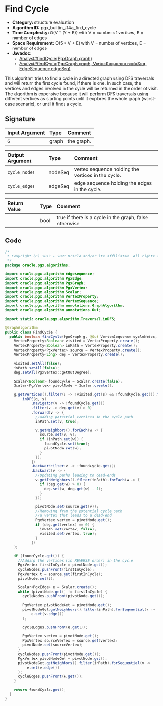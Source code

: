 # Find Cycle

- **Category:** structure evaluation
- **Algorithm ID:** pgx_builtin_s14a_find_cycle
- **Time Complexity:** O(V * (V + E)) with V = number of vertices, E = number of edges
- **Space Requirement:** O(5 * V + E) with V = number of vertices, E = number of edges
- **Javadoc:** 
  - [Analyst#findCycle(PgxGraph graph)](https://docs.oracle.com/en/database/oracle/property-graph/22.3/spgjv/oracle/pgx/api/Analyst.html#findCycle-oracle.pgx.api.PgxGraph-)
  - [Analyst#findCycle(PgxGraph graph, VertexSequence<ID> nodeSeq, EdgeSequence edgeSeq)](https://docs.oracle.com/en/database/oracle/property-graph/22.3/spgjv/oracle/pgx/api/Analyst.html#findCycle-oracle.pgx.api.PgxGraph-oracle.pgx.api.VertexSequence-oracle.pgx.api.EdgeSequence-)

This algorithm tries to find a cycle in a directed graph using DFS traversals and will return the first cycle found, if there is one. In such case, the vertices and edges involved in the cycle will be returned in the order of visit. The algorithm is expensive because it will perform DFS traversals using different vertices as starting points until it explores the whole graph (worst-case scenario), or until it finds a cycle.


## Signature

| Input Argument | Type | Comment |
| :--- | :--- | :--- |
| `G` | graph | the graph. |

| Output Argument | Type | Comment |
| :--- | :--- | :--- |
| `cycle_nodes` | nodeSeq | vertex sequence holding the vertices in the cycle. |
| `cycle_edges` | edgeSeq | edge sequence holding the edges in the cycle. |

| Return Value | Type | Comment |
| :--- | :--- | :--- |
| | bool | true if there is a cycle in the graph, false otherwise. |

## Code

```java
/*
 * Copyright (C) 2013 - 2022 Oracle and/or its affiliates. All rights reserved.
 */
package oracle.pgx.algorithms;

import oracle.pgx.algorithm.EdgeSequence;
import oracle.pgx.algorithm.PgxEdge;
import oracle.pgx.algorithm.PgxGraph;
import oracle.pgx.algorithm.PgxVertex;
import oracle.pgx.algorithm.Scalar;
import oracle.pgx.algorithm.VertexProperty;
import oracle.pgx.algorithm.VertexSequence;
import oracle.pgx.algorithm.annotations.GraphAlgorithm;
import oracle.pgx.algorithm.annotations.Out;

import static oracle.pgx.algorithm.Traversal.inDFS;

@GraphAlgorithm
public class FindCycle {
  public boolean findCycle(PgxGraph g, @Out VertexSequence cycleNodes, @Out EdgeSequence cycleEdges) {
    VertexProperty<Boolean> visited = VertexProperty.create();
    VertexProperty<Boolean> inPath = VertexProperty.create();
    VertexProperty<PgxVertex> source = VertexProperty.create();
    VertexProperty<Long> deg = VertexProperty.create();

    visited.setAll(false);
    inPath.setAll(false);
    deg.setAll(PgxVertex::getOutDegree);

    Scalar<Boolean> foundCycle = Scalar.create(false);
    Scalar<PgxVertex> pivotNode = Scalar.create();

    g.getVertices().filter(s -> !visited.get(s) && !foundCycle.get()).forSequential(s ->
        inDFS(g, s)
            .navigator(v -> !foundCycle.get())
            .filter(v -> deg.get(v) > 0)
            .forward(v -> {
              //Adding potential vertices in the cycle path
              inPath.set(v, true);

              v.getNeighbors().forEach(w -> {
                source.set(w, v);
                if (inPath.get(w)) {
                  foundCycle.set(true);
                  pivotNode.set(w);
                }
              });
            })
            .backwardFilter(v -> !foundCycle.get())
            .backward(v -> {
              //Updating paths leading to dead-ends
              v.getInNeighbors().filter(inPath).forEach(w -> {
                if (deg.get(w) > 0) {
                  deg.set(w, deg.get(w) - 1);
                }
              });

              pivotNode.set(source.get(v));
              //Removing from the potential cycle path
              //a vertex that leads to a dead-end
              PgxVertex vertex = pivotNode.get();
              if (deg.get(vertex) == 0) {
                inPath.set(vertex, false);
                visited.set(vertex, true);
              }
            })
    );

    if (foundCycle.get()) {
      //Adding the vertices (in REVERSE order) in the cycle
      PgxVertex firstInCycle = pivotNode.get();
      cycleNodes.pushFront(firstInCycle);
      PgxVertex t = source.get(firstInCycle);
      pivotNode.set(t);

      Scalar<PgxEdge> e = Scalar.create();
      while (pivotNode.get() != firstInCycle) {
        cycleNodes.pushFront(pivotNode.get());

        PgxVertex pivotNodeGet = pivotNode.get();
        pivotNodeGet.getNeighbors().filter(inPath).forSequential(v ->
            e.set(v.edge())
        );

        cycleEdges.pushFront(e.get());

        PgxVertex vertex = pivotNode.get();
        PgxVertex sourceVertex = source.get(vertex);
        pivotNode.set(sourceVertex);
      }
      cycleNodes.pushFront(pivotNode.get());
      PgxVertex pivotNodeGet = pivotNode.get();
      pivotNodeGet.getNeighbors().filter(inPath).forSequential(v ->
          e.set(v.edge())
      );
      cycleEdges.pushFront(e.get());
    }

    return foundCycle.get();
  }
}
```
